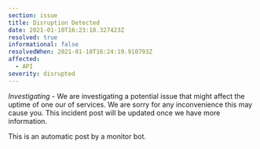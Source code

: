 ```yaml
---
section: issue
title: Disruption Detected
date: 2021-01-10T16:23:18.327423Z
resolved: true
informational: false
resolvedWhen: 2021-01-10T16:24:19.910793Z
affected:
  - API
severity: disrupted
---
```

*Investigating* - We are investigating a potential issue that might affect the uptime of one our of services. We are sorry for any inconvenience this may cause you. This incident post will be updated once we have more information.

This is an automatic post by a monitor bot.
        